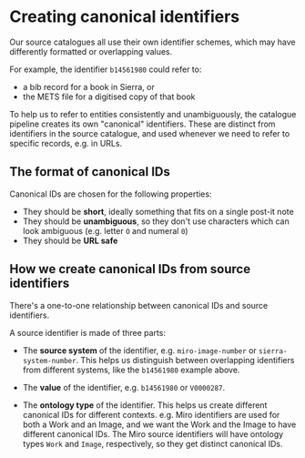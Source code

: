 # Creating canonical identifiers

Our source catalogues all use their own identifier schemes, which may have differently formatted or overlapping values.

For example, the identifier `b14561980` could refer to:

*   a bib record for a book in Sierra, or
*   the METS file for a digitised copy of that book

To help us to refer to entities consistently and unambiguously, the catalogue pipeline creates its own "canonical" identifiers. These are distinct from identifiers in the source catalogue, and used whenever we need to refer to specific records, e.g. in URLs.

## The format of canonical IDs

Canonical IDs are chosen for the following properties:

* They should be **short**, ideally something that fits on a single post-it note
* They should be **unambiguous**, so they don't use characters which can look ambiguous (e.g. letter `O` and numeral `0`)
* They should be **URL safe**

## How we create canonical IDs from source identifiers

There's a one-to-one relationship between canonical IDs and source identifiers.

A source identifier is made of three parts:

* The **source system** of the identifier, e.g. `miro-image-number` or `sierra-system-number`. This helps us distinguish between overlapping identifiers from different systems, like the `b14561980` example above.

* The **value** of the identifier, e.g. `b14561980` or `V0000287`.

* The **ontology type** of the identifier. This helps us create different canonical IDs for different contexts. e.g. Miro identifiers are used for both a Work and an Image, and we want the Work and the Image to have different canonical IDs. The Miro source identifiers will have ontology types `Work` and `Image`, respectively, so they get distinct canonical IDs.
